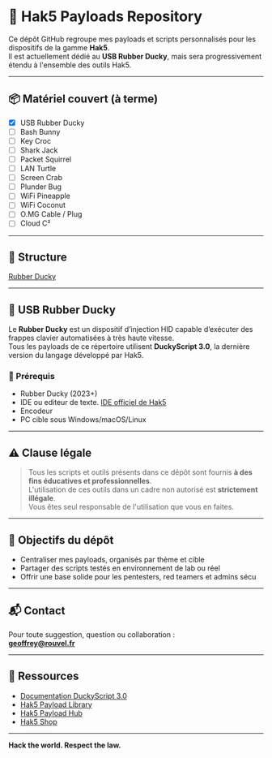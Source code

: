 # 🦆 Hak5 Payloads Repository

Ce dépôt GitHub regroupe mes payloads et scripts personnalisés pour les dispositifs de la gamme **Hak5**.  
Il est actuellement dédié au **USB Rubber Ducky**, mais sera progressivement étendu à l'ensemble des outils Hak5.

---

## 📦 Matériel couvert (à terme)

- [x] USB Rubber Ducky
- [ ] Bash Bunny
- [ ] Key Croc
- [ ] Shark Jack
- [ ] Packet Squirrel
- [ ] LAN Turtle
- [ ] Screen Crab
- [ ] Plunder Bug
- [ ] WiFi Pineapple
- [ ] WiFi Coconut
- [ ] O.MG Cable / Plug
- [ ] Cloud C²

---

## 📁 Structure

[Rubber Ducky](Rubber%20Ducky/)

---

## 🦆 USB Rubber Ducky

Le **Rubber Ducky** est un dispositif d’injection HID capable d’exécuter des frappes clavier automatisées à très haute vitesse.  
Tous les payloads de ce répertoire utilisent **DuckyScript 3.0**, la dernière version du langage développé par Hak5.


### 🔧 Prérequis

- Rubber Ducky (2023+)
- IDE ou editeur de texte. [IDE officiel de Hak5](https://payloadstudio.com/community/)
- Encodeur
- PC cible sous Windows/macOS/Linux

---

## ⚠️ Clause légale

> Tous les scripts et outils présents dans ce dépôt sont fournis **à des fins éducatives et professionnelles**.  
> L'utilisation de ces outils dans un cadre non autorisé est **strictement illégale**.  
> Vous êtes seul responsable de l'utilisation que vous en faites.

---

## 📌 Objectifs du dépôt

- Centraliser mes payloads, organisés par thème et cible
- Partager des scripts testés en environnement de lab ou réel
- Offrir une base solide pour les pentesters, red teamers et admins sécu

---

## 📬 Contact

Pour toute suggestion, question ou collaboration :  
**geoffrey@rouvel.fr**

---

## 🧠 Ressources

- [Documentation DuckyScript 3.0]([https://docs.Hak5.org/hc/en-us/categories/8880938525591-USB-Rubber-Ducky](https://docs.hak5.org/hak5-docs))
- [Hak5 Payload Library](https://github.com/Hak5/usbrubberducky-payloads)
- [Hak5 Payload Hub](https://payloadhub.com/blogs/payloads)
- [Hak5 Shop](https://shop.Hak5.org/)

---

**Hack the world. Respect the law.**

